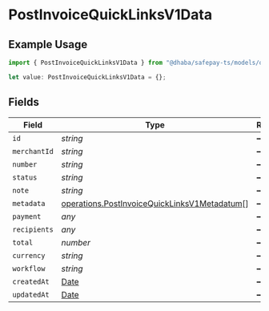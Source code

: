 # PostInvoiceQuickLinksV1Data

## Example Usage

```typescript
import { PostInvoiceQuickLinksV1Data } from "@dhaba/safepay-ts/models/operations";

let value: PostInvoiceQuickLinksV1Data = {};
```

## Fields

| Field                                                                                                        | Type                                                                                                         | Required                                                                                                     | Description                                                                                                  |
| ------------------------------------------------------------------------------------------------------------ | ------------------------------------------------------------------------------------------------------------ | ------------------------------------------------------------------------------------------------------------ | ------------------------------------------------------------------------------------------------------------ |
| `id`                                                                                                         | *string*                                                                                                     | :heavy_minus_sign:                                                                                           | N/A                                                                                                          |
| `merchantId`                                                                                                 | *string*                                                                                                     | :heavy_minus_sign:                                                                                           | N/A                                                                                                          |
| `number`                                                                                                     | *string*                                                                                                     | :heavy_minus_sign:                                                                                           | N/A                                                                                                          |
| `status`                                                                                                     | *string*                                                                                                     | :heavy_minus_sign:                                                                                           | N/A                                                                                                          |
| `note`                                                                                                       | *string*                                                                                                     | :heavy_minus_sign:                                                                                           | N/A                                                                                                          |
| `metadata`                                                                                                   | [operations.PostInvoiceQuickLinksV1Metadatum](../../models/operations/postinvoicequicklinksv1metadatum.md)[] | :heavy_minus_sign:                                                                                           | N/A                                                                                                          |
| `payment`                                                                                                    | *any*                                                                                                        | :heavy_minus_sign:                                                                                           | N/A                                                                                                          |
| `recipients`                                                                                                 | *any*                                                                                                        | :heavy_minus_sign:                                                                                           | N/A                                                                                                          |
| `total`                                                                                                      | *number*                                                                                                     | :heavy_minus_sign:                                                                                           | N/A                                                                                                          |
| `currency`                                                                                                   | *string*                                                                                                     | :heavy_minus_sign:                                                                                           | N/A                                                                                                          |
| `workflow`                                                                                                   | *string*                                                                                                     | :heavy_minus_sign:                                                                                           | N/A                                                                                                          |
| `createdAt`                                                                                                  | [Date](https://developer.mozilla.org/en-US/docs/Web/JavaScript/Reference/Global_Objects/Date)                | :heavy_minus_sign:                                                                                           | N/A                                                                                                          |
| `updatedAt`                                                                                                  | [Date](https://developer.mozilla.org/en-US/docs/Web/JavaScript/Reference/Global_Objects/Date)                | :heavy_minus_sign:                                                                                           | N/A                                                                                                          |